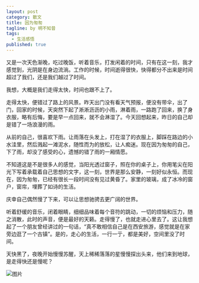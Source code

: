 ```yaml
---
layout: post
category: 散文
title: 因为匆匆
tagline: by 明不知昔
tags: 
  - 生活感悟
published: true
---
```


又是一次天色渐晚，吃过晚饭，听着音乐，打发闲着的时间，只有在这一刻，我才感觉到，光阴是在身边流淌。工作的时候，时间逝得很快，快得都分不出来是时间超过了我们，还是我们越过了时间。

我想，大概是我们走得太快，时间也跟不上了。

<!--more-->

走得太快，便错过了路上的风景。昨天出门没有看天气预报，便没有带伞，出了门，回家的时候，天突然下起了淅淅沥沥的小雨，淋着雨，一路跑了回来，换了身衣服，略有后悔，要是早一点回来，就不会淋湿了。今天回想起来，昨日的自己却是错了一场浪漫的雨。

 从前的自己，很喜欢下雨。让雨落在头发上，打在湿了的衣服上，脚踩在路边的小水洼里，然后溅起一滩泥水，随性而为的放松，让人痴迷。现在因为匆匆的自己，下了雨，却没了感受的心，遗憾的错了雨的一厢情愿。

不知道这是不是很多人的感觉，当阳光透过窗子，照在你的桌子上，你用笔尖在阳光下写着承载着自己思想的文字，这一刻，世界是那么安静，一刻好似永恒。而现在，因为匆匆，已经有很长一段时间没有见过黄昏了。家里的玻璃，成了冰冷的窗户，窗帘，埋葬了如诗的生活。

庆幸自己偶然慢了下来，可以让思想驰骋去更广阔的世界。

听着舒缓的音乐，闭着眼睛，细细品味着每个音符的跳动，一切的烦恼和压力，随之消散，此时的声音，便是最好的天籁。走得慢了，也就走进心里去了。这让我想起了一个朋友曾经讲过的一句话，“真不敢相信自己是在西安旅游，感觉就是在家旁边逛了一个古镇”。是的，走心的生活，一行一亍，都是美好，空间里没了时间。

天快黑了，夜晚开始慢慢苏醒，天上稀稀落落的星慢慢探出头来，他们来到地球，是走得快还是慢呢？

![图片](http://a1.qpic.cn/psb?/V118G3dh0IatwX/9L6Ke8THGDn7r6fjRXzbOHSLv9*IpLvG.H2cJFj5*ks!/b/dDwBAAAAAAAA&ek=1&kp=1&pt=0&bo=2wFYAgAAAAABELc!&t=5&tl=3&su=0159330929&tm=1566104400&sce=0-12-12&rf=2-9)